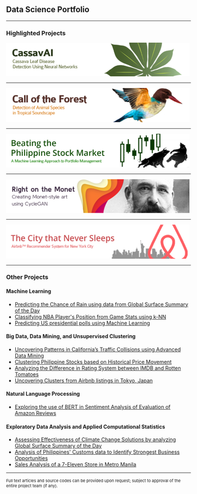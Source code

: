 ## Data Science Portfolio

---
### Highlighted Projects

[<img src="banners/cassavabanner.png?raw=true" width="500"/>](/pages/cassava.md)

---
[<img src="banners/forestbanner.png?raw=true" width="500"/>](/pages/forest.md)

---
[<img src="banners/stocksbanner.png?raw=true" width="500"/>](/pages/stocks_ml.md)

---
[<img src="banners/monetbanner.png?raw=true" width="500"/>](/pages/monet.md)

---
[<img src="banners/airbnbbanner.png?raw=true" width="500"/>](/pages/airbnb_rs.md)

---
### Other Projects

#### Machine Learning

- [Predicting the Chance of Rain using data from Global Surface Summary of the Day](/pages/gsod_ml.md)
- [Classifying NBA Player's Position from Game Stats using k-NN](/pages/nba.md)
- [Predicting US presidential polls using Machine Learning](/pages/elections.md)


#### Big Data, Data Mining, and Unsupervised Clustering

- [Uncovering Patterns in California’s Traffic Collisions using Advanced Data Mining](/pages/traffic.md)
- [Clustering Philippine Stocks based on Historical Price Movement](/pages/stocks_dmw.md)
- [Analyzing the Difference in Rating System between IMDB and Rotten Tomatoes](/pages/imdb.md)
- [Uncovering Clusters from Airbnb listings in Tokyo, Japan](/pages/airbnb_tokyo.md)

#### Natural Language Processing
- [Exploring the use of BERT in Sentiment Analysis of Evaluation of Amazon Reviews](/pages/amazon.md)

#### Exploratory Data Analysis and Applied Computational Statistics
- [Assessing Effectiveness of Climate Change Solutions by analyzing Global Surface Summary of the Day](/pages/gsod_eda.md)
- [Analysis of Philippines' Customs data to Identify Strongest Business Opportunities](/pages/customs.md)
- [Sales Analysis of a 7-Eleven Store in Metro Manila](/pages/711)


---
<p style="font-size:11px"> Full text articles and source codes can be provided upon request; subject to approval of the entire project team (if any).</p>
<!-- Remove above link if you don't want to attibute -->
